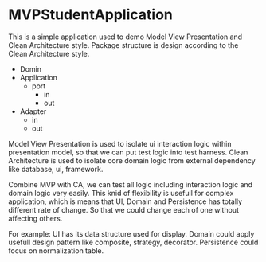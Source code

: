 # MVPStudentApplication
This is a simple application used to demo Model View Presentation and Clean Architecture style.
Package structure is design according to the Clean Architecture style.
- Domin
- Application
  - port
    - in
    - out
- Adapter
  - in
  - out

Model View Presentation is used to isolate ui interaction logic within presentation model, so that we can put test logic into test harness.
Clean Architecture is used to isolate core domain logic from external dependency like database, ui, framework.

Combine MVP with CA, we can test all logic including interaction logic and domain logic very easily.
This knid of flexibility is usefull for complex application, which is means that UI, Domain and Persistence has totally different rate of change.
So that we could change each of one without affecting others.

For example: 
UI has its data structure used for display.
Domain could apply usefull design pattern like composite, strategy, decorator.
Persistence could focus on normalization table.
